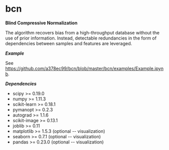 # bcn
**Blind Compressive Normalization**

The algorithm recovers bias from a high-throughput database without the use of prior information. Instead, detectable redundancies in the form of dependencies between samples and features are leveraged.

***Example***

See https://github.com/a378ec99/bcn/blob/master/bcn/examples/Example.ipynb.

***Dependencies***

- scipy >= 0.19.0
- numpy >= 1.11.3
- scikit-learn >= 0.18.1
- pymanopt >= 0.2.3
- autograd >= 1.1.6
- scikit-image >= 0.13.1
- joblib >= 0.11
- matplotlib >= 1.5.3 (optional -- visualization)
- seaborn >= 0.7.1 (optional -- visualization)
- pandas >= 0.23.0 (optional -- visualization)
